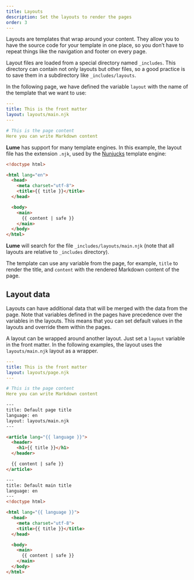 ```yaml
---
title: Layouts
description: Set the layouts to render the pages
order: 3
---
```


Layouts are templates that wrap around your content. They allow you to have the
source code for your template in one place, so you don’t have to repeat things
like the navigation and footer on every page.

Layout files are loaded from a special directory named `_includes`. This
directory can contain not only layouts but other files, so a good practice is to
save them in a subdirectory like `_includes/layouts`.

In the following page, we have defined the variable `layout` with the name of
the template that we want to use:

```yml
---
title: This is the front matter
layout: layouts/main.njk
---

# This is the page content
Here you can write Markdown content
```

**Lume** has support for many template engines. In this example, the layout file
has the extension `.njk`, used by the
[Nunjucks](https://mozilla.github.io/nunjucks/) template engine:

```html
<!doctype html>

<html lang="en">
  <head>
    <meta charset="utf-8">
    <title>{{ title }}</title>
  </head>

  <body>
    <main>
      {{ content | safe }}
    </main>
  </body>
</html>
```

**Lume** will search for the file `_includes/layouts/main.njk` (note that all
layouts are relative to `_includes` directory).

The template can use any variable from the page, for example, `title` to render
the title, and `content` with the rendered Markdown content of the page.

## Layout data

Layouts can have additional data that will be merged with the data from the
page. Note that variables defined in the pages have precedence over the
variables in the layouts. This means that you can set default values in the
layouts and override them within the pages.

A layout can be wrapped around another layout. Just set a `layout` variable in
the front matter. In the following examples, the layout uses the
`layouts/main.njk` layout as a wrapper.

<lume-code>

```yml { title="page.md" }
---
title: This is the front matter
layout: layouts/page.njk
---

# This is the page content
Here you can write Markdown content
```

```html { title="_includes/layouts/page.njk" }
---
title: Default page title
language: en
layout: layouts/main.njk
---

<article lang="{{ language }}">
  <header>
    <h1>{{ title }}</h1>
  </header>

  {{ content | safe }}
</article>
```

```html { title="_includes/layouts/main.njk" }
---
title: Default main title
language: en
---
<!doctype html>

<html lang="{{ language }}">
  <head>
    <meta charset="utf-8">
    <title>{{ title }}</title>
  </head>

  <body>
    <main>
      {{ content | safe }}
    </main>
  </body>
</html>
```

</lume-code>
